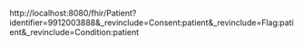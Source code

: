 http://localhost:8080/fhir/Patient?identifier=9912003888&_revinclude=Consent:patient&_revinclude=Flag:patient&_revinclude=Condition:patient